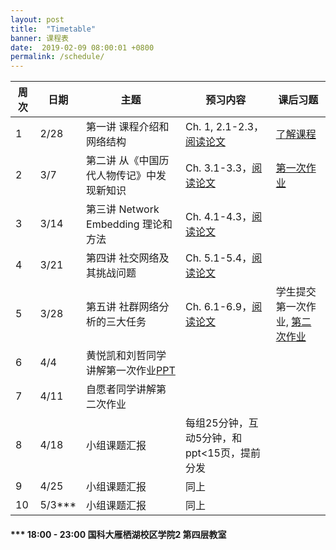 ```yaml
---
layout: post
title:  "Timetable"
banner: 课程表
date:  2019-02-09 08:00:01 +0800
permalink: /schedule/
---
```



周次|日期|主题|预习内容|课后习题
-------|------|------|------------|------------
1 |2/28|第一讲 课程介绍和网络结构|Ch. 1, 2.1-2.3，[阅读论文](https://tjluo-ucas.github.io/ns/books/#lecture-1)|[了解课程](https://tjluo-ucas.github.io/ns)
2 |3/7|第二讲 从《中国历代人物传记》中发现新知识|Ch. 3.1-3.3，[阅读论文](https://tjluo-ucas.github.io/ns/books/#lecture-2)|[第一次作业](https://tjluo-ucas.github.io/ns/assignment/#a1)
3 |3/14|第三讲 Network Embedding 理论和方法|Ch. 4.1-4.3，[阅读论文](https://tjluo-ucas.github.io/ns/books/#lecture-3)|	
4 |3/21|第四讲 社交网络及其挑战问题|Ch. 5.1-5.4，[阅读论文](https://tjluo-ucas.github.io/ns/books/#lecture-4)|
5 |3/28|第五讲 社群网络分析的三大任务|Ch. 6.1-6.9，[阅读论文](https://tjluo-ucas.github.io/ns/books/#lecture-5)|学生提交第一次作业, [第二次作业](https://tjluo-ucas.github.io/ns/assignment/#a2)
6 |4/4|黄悦凯和刘哲同学讲解第一次作业[PPT](/ns/docs/homework01wyk-lz.pptx)|  |
7 |4/11|自愿者同学讲解第二次作业[]()|  |
8 |4/18|小组课题汇报[]()|每组25分钟，互动5分钟，和ppt<15页，提前分发|
9 |4/25|小组课题汇报[]()|同上|
10|5/3***|小组课题汇报[]()|同上|


#### *** 18:00 - 23:00 国科大雁栖湖校区学院2 第四层教室